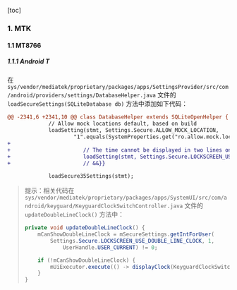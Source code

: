 [toc]

### 1. MTK

#### 1.1 MT8766

##### 1.1.1 Android T

在 `sys/vendor/mediatek/proprietary/packages/apps/SettingsProvider/src/com/android/providers/settings/DatabaseHelper.java` 文件的 `loadSecureSettings(SQLiteDatabase db)` 方法中添加如下代码：

```diff
@@ -2341,6 +2341,10 @@ class DatabaseHelper extends SQLiteOpenHelper {
             // Allow mock locations default, based on build
             loadSetting(stmt, Settings.Secure.ALLOW_MOCK_LOCATION,
                     "1".equals(SystemProperties.get("ro.allow.mock.location")) ? 1 : 0);
+                       
+                       // The time cannot be displayed in two lines on the lock screen by qty {{&&
+                       loadSetting(stmt, Settings.Secure.LOCKSCREEN_USE_DOUBLE_LINE_CLOCK, 0);
+                       // &&}}
 
             loadSecure35Settings(stmt);
```

> 提示：相关代码在 `sys/vendor/mediatek/proprietary/packages/apps/SystemUI/src/com/android/keyguard/KeyguardClockSwitchController.java` 文件的 `updateDoubleLineClock()` 方法中：
>
> ```java
> private void updateDoubleLineClock() {
>     mCanShowDoubleLineClock = mSecureSettings.getIntForUser(
>         Settings.Secure.LOCKSCREEN_USE_DOUBLE_LINE_CLOCK, 1,
>             UserHandle.USER_CURRENT) != 0;
> 
>     if (!mCanShowDoubleLineClock) {
>         mUiExecutor.execute(() -> displayClock(KeyguardClockSwitch.SMALL, /* animate */ true));
>     }
> }
> ```



